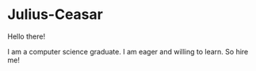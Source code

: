 # Julius-Ceasar

Hello there!

I am a computer science graduate. I am eager and willing to learn. So hire me!
